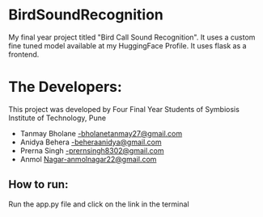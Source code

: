 # BirdSoundRecognition
My final year project titled "Bird Call Sound Recognition". 
It uses a custom fine tuned model available at my HuggingFace Profile. 
It uses flask as a frontend. 

# The Developers:
This project was developed by Four Final Year Students of Symbiosis Institute of Technology, Pune 
- Tanmay Bholane -bholanetanmay27@gmail.com
- Anidya Behera -beheraanidya@gmail.com
- Prerna Singh -prernsingh8302@gmail.com
- Anmol Nagar-anmolnagar22@gmail.com
  
## How to run:
Run the app.py file and click on the link in the terminal
